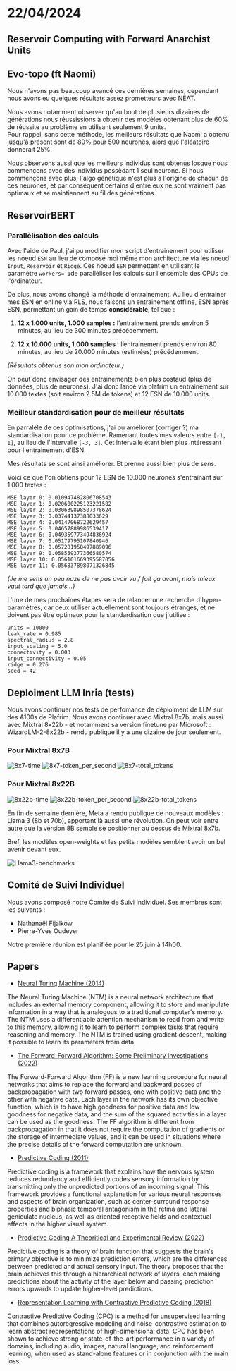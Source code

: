 # 22/04/2024

## Reservoir Computing with Forward Anarchist Units



## Evo-topo (ft Naomi)

Nous n'avons pas beaucoup avancé ces dernières semaines, cependant nous avons eu quelques résultats assez prometteurs avec NEAT. 

Nous avons notamment observer qu'au bout de plusieurs dizaines de générations nous réussissions à obtenir des modèles obtenant plus de 60% de réussite au problème en utilisant seulement 9 units.  
Pour rappel, sans cette méthode, les meilleurs résultats que Naomi a obtenu jusqu'à présent sont de 80% pour 500 neurones, alors que l'aléatoire donnerait 25%.

Nous observons aussi que les meilleurs individus sont obtenus losque nous commençons avec des individus possèdant 1 seul neurone. Si nous commençons avec plus, l'algo génétique n'est plus a l'origine de chacun de ces neurones, et par conséquent certains d'entre eux ne sont vraiment pas optimaux et se maintiennent au fil des générations.

## ReservoirBERT

### Parallèlisation des calculs

Avec l'aide de Paul, j'ai pu modifier mon script d'entrainement pour utiliser les noeud `ESN` au lieu de composé moi même mon architecture via les noeud `Input`, `Reservoir` et `Ridge`. Ces noeud `ESN` permettent en utilisant le paramètre `workers=-1`de parallèliser les calculs sur l'ensemble des CPUs de l'ordinateur. 

De plus, nous avons changé la méthode d'entrainement. Au lieu d'entrainer mes ESN en online via RLS, nous faisons un entrainement offline, ESN après ESN, permettant un gain de temps **considérable**, tel que :

1. **12 x 1.000 units, 1.000 samples :**  l’entrainement prends environ 5 minutes, au lieu de 300 minutes précédemment. 

2. **12 x 10.000 units, 1.000 samples :** l’entrainement prends environ 80 minutes, au lieu de 20.000 minutes (estimées) précédemment.

*(Résultats obtenus son mon ordinateur.)*

On peut donc envisager des entrainements bien plus costaud (plus de données, plus de neurones). J'ai donc lancé via plafrim un entrainement sur 10.000 textes (soit environ 2.5M de tokens) et 12 ESN de 10.000 units. 

### Meilleur standardisation pour de meilleur résultats

En parralèle de ces optimisations, j'ai pu améliorer (corriger ?) ma standardisation pour ce problème. Ramenant toutes mes valeurs entre `[-1, 1]`, au lieu de l'intervalle `[-3, 3]`. Cet intervalle étant bien plus intéressant pour l'entrainement d'ESN.

Mes résultats se sont ainsi améliorer. Et prenne aussi bien plus de sens. 

Voici ce que l'on obtiens pour 12 ESN de 10.000 neurones s'entrainant sur 1.000 textes : 

```
MSE layer 0: 0.010947482806708543
MSE layer 1: 0.020600225123221582
MSE layer 2: 0.030639898507378624
MSE layer 3: 0.03744137388033629
MSE layer 4: 0.04147068722629457
MSE layer 5: 0.04657889986539417
MSE layer 6: 0.049359773494836924
MSE layer 7: 0.05179795107840946
MSE layer 8: 0.057281950497889096
MSE layer 9: 0.058559377366580574
MSE layer 10: 0.056101669395587056
MSE layer 11: 0.056837898071326845
```

*(Je me sens un peu naze de ne pas avoir vu / fait ça avant, mais mieux vaut tard que jamais...)*

L'une de mes prochaines étapes sera de relancer une recherche d'hyper-paramètres, car ceux utiliser actuellement sont toujours étranges, et ne doivent pas être optimaux pour la standardisation que j'utilise :

```
units = 10000
leak_rate = 0.985
spectral_radius = 2.8
input_scaling = 5.0
connectivity = 0.003
input_connectivity = 0.05
ridge = 0.276
seed = 42
```

## Deploiment LLM Inria (tests)

Nous avons continuer nos tests de perfomance de déploiment de LLM sur des A100s de Plafrim. Nous avons continuer avec Mixtral 8x7b, mais aussi avec Mixtral 8x22b - et notamment sa version finetune par Microsoft : WizardLM-2-8x22b - rendu publique il y a une dizaine de jour seulement. 

### Pour Mixtral 8x7B

![8x7-time](./picture-2024-04-22/8x7-time.png)
![8x7-token_per_second](./picture-2024-04-22/8x7-token_per_second.png)
![8x7-total_tokens](./picture-2024-04-22/8x7-total_tokens.png)


### Pour Mixtral 8x22B

![8x22b-time](./picture-2024-04-22/8x-22b-time.png)
![8x22b-token_per_second](./picture-2024-04-22/8x22b-tokens_per_second.png)
![8x22b-total_tokens](./picture-2024-04-22/8x22b-total_tokens.png)

En fin de semaine dernière, Meta a rendu publique de nouveaux modèles : Llama 3 (8b et 70b), apportant là aussi une révolution. On peut voir entre autre que la version 8B semble se positionner au dessus de Mixtral 8x7b.  

Bref, les modèles open-weights et les petits modèles semblent avoir un bel avenir devant eux. 

![Llama3-benchmarks](./picture-2024-04-22/llama3-benchmarks.png)

## Comité de Suivi Individuel

Nous avons composé notre Comité de Suivi Individuel. Ses membres sont les suivants :

- Nathanaël Fijalkow 
- Pierre-Yves Oudeyer

Notre première réunion est planifiée pour le 25 juin à 14h00. 

## Papers

- [Neural Turing Machine (2014)](https://arxiv.org/pdf/1410.5401.pdf)

The Neural Turing Machine (NTM) is a neural network architecture that includes an external memory component, allowing it to store and manipulate information in a way that is analogous to a traditional computer's memory. The NTM uses a differentiable attention mechanism to read from and write to this memory, allowing it to learn to perform complex tasks that require reasoning and memory. The NTM is trained using gradient descent, making it possible to learn its parameters from data.

- [The Forward-Forward Algorithm: Some Preliminary Investigations (2022)](https://arxiv.org/pdf/2212.13345.pdf)

The Forward-Forward Algorithm (FF) is a new learning procedure for neural networks that aims to replace the forward and backward passes of backpropagation with two forward passes, one with positive data and the other with negative data. Each layer in the network has its own objective function, which is to have high goodness for positive data and low goodness for negative data, and the sum of the squared activities in a layer can be used as the goodness. The FF algorithm is different from backpropagation in that it does not require the computation of gradients or the storage of intermediate values, and it can be used in situations where the precise details of the forward computation are unknown.


- [Predictive Coding (2011)](https://sci-hub.3800808.com/https://doi.org/10.1002/wcs.142)

Predictive coding is a framework that explains how the nervous system reduces redundancy and efficiently codes sensory information by transmitting only the unpredicted portions of an incoming signal. This framework provides a functional explanation for various neural responses and aspects of brain organization, such as center-surround response properties and biphasic temporal antagonism in the retina and lateral geniculate nucleus, as well as oriented receptive fields and contextual effects in the higher visual system.

- [Predictive Coding A Theoritical and Experimental Review (2022)](https://arxiv.org/pdf/2107.12979.pdf)

Predictive coding is a theory of brain function that suggests the brain's primary objective is to minimize prediction errors, which are the differences between predicted and actual sensory input. The theory proposes that the brain achieves this through a hierarchical network of layers, each making predictions about the activity of the layer below and passing prediction errors upwards to update higher-level predictions.

- [Representation Learning with Contrastive Predictive Coding (2018)](https://arxiv.org/pdf/1807.03748.pdf)

Contrastive Predictive Coding (CPC) is a method for unsupervised learning that combines autoregressive modeling and noise-contrastive estimation to learn abstract representations of high-dimensional data. CPC has been shown to achieve strong or state-of-the-art performance in a variety of domains, including audio, images, natural language, and reinforcement learning, when used as stand-alone features or in conjunction with the main loss.